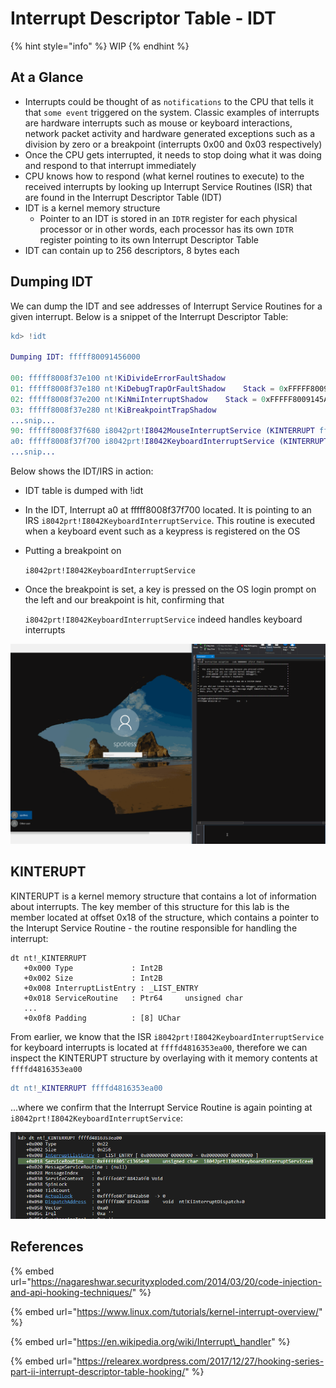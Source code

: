 # Interrupt Descriptor Table - IDT

{% hint style="info" %}
WIP
{% endhint %}

## At a Glance

* Interrupts could be thought of as `notifications` to the CPU that tells it that `some event` triggered on the system. Classic examples of interrupts are hardware interrupts such as mouse or keyboard interactions, network packet activity and hardware generated exceptions such as a division by zero or a breakpoint \(interrupts 0x00 and 0x03 respectively\)
* Once the CPU gets interrupted, it needs to stop doing what it was doing and respond to that interrupt immediately
* CPU knows how to respond \(what kernel routines to execute\) to the received interrupts by looking up Interrupt Service Routines \(ISR\) that are found in the Interrupt Descriptor Table \(IDT\)
* IDT is a kernel memory structure
  * Pointer to an IDT is stored in an `IDTR` register for each physical processor or in other words, each processor has its own `IDTR` register pointing to its own Interrupt Descriptor Table
* IDT can contain up to 256 descriptors, 8 bytes each

## Dumping IDT

We can dump the IDT and see addresses of Interrupt Service Routines for a given interrupt. Below is a snippet of the Interrupt Descriptor Table:

```erlang
kd> !idt

Dumping IDT: fffff80091456000

00:	fffff8008f37e100 nt!KiDivideErrorFaultShadow
01:	fffff8008f37e180 nt!KiDebugTrapOrFaultShadow	Stack = 0xFFFFF8009145A9E0
02:	fffff8008f37e200 nt!KiNmiInterruptShadow	Stack = 0xFFFFF8009145A7E0
03:	fffff8008f37e280 nt!KiBreakpointTrapShadow
...snip...
90:	fffff8008f37f680 i8042prt!I8042MouseInterruptService (KINTERRUPT ffffd4816353e8c0)
a0:	fffff8008f37f700 i8042prt!I8042KeyboardInterruptService (KINTERRUPT ffffd4816353ea00)
...snip...
```

Below shows the IDT/IRS in action:

* IDT table is dumped with !idt
* In the IDT, Interrupt a0 at fffff8008f37f700 located. It is pointing to an IRS `i8042prt!I8042KeyboardInterruptService`. This routine is executed when a keyboard event such as a keypress is registered on the OS
* Putting a breakpoint on 

  `i8042prt!I8042KeyboardInterruptService`

* Once the breakpoint is set, a key is pressed on the OS login prompt on the left and our breakpoint is hit, confirming that 

  `i8042prt!I8042KeyboardInterruptService` indeed handles keyboard interrupts

![](../../.gitbook/assets/keyboard-interrupt.gif)

## KINTERUPT

KINTERUPT is a kernel memory structure that contains a lot of information about interrupts. The key member of this structure for this lab is the member located at offset 0x18 of the structure, which contains a pointer to the Interupt Service Routine - the routine responsible for handling the interrupt:

```text
dt nt!_KINTERRUPT
   +0x000 Type             : Int2B
   +0x002 Size             : Int2B
   +0x008 InterruptListEntry : _LIST_ENTRY
   +0x018 ServiceRoutine   : Ptr64     unsigned char 
   ...
   +0x0f8 Padding          : [8] UChar
```

From earlier, we know that the ISR `i8042prt!I8042KeyboardInterruptService` for keyboard interrupts is located at `ffffd4816353ea00`, therefore we can inspect the KINTERUPT structure by overlaying with it memory contents at `ffffd4816353ea00`

```erlang
dt nt!_KINTERRUPT ffffd4816353ea00
```

...where we confirm that the Interrupt Service Routine is again pointing at `i8042prt!I8042KeyboardInterruptService`: 

![](../../.gitbook/assets/image%20%28290%29.png)

## References

{% embed url="https://nagareshwar.securityxploded.com/2014/03/20/code-injection-and-api-hooking-techniques/" %}

{% embed url="https://www.linux.com/tutorials/kernel-interrupt-overview/" %}

{% embed url="https://en.wikipedia.org/wiki/Interrupt\_handler" %}

{% embed url="https://relearex.wordpress.com/2017/12/27/hooking-series-part-ii-interrupt-descriptor-table-hooking/" %}





